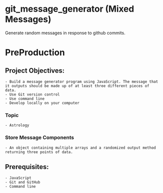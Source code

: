 # git_message_generator (Mixed Messages)
Generate random messages in response to github commits.

# PreProduction
## Project Objectives:
    - Build a message generator program using JavaScript. The message that it outputs should be made up of at least three different pieces of data.
    - Use Git version control
    - Use command line
    - Develop locally on your computer
### Topic
    - Astrology
### Store Message Components
    - An object containing multiple arrays and a randomized output method returning three points of data.
## Prerequisites:
    - JavaScript
    - Git and GitHub
    - Command line


